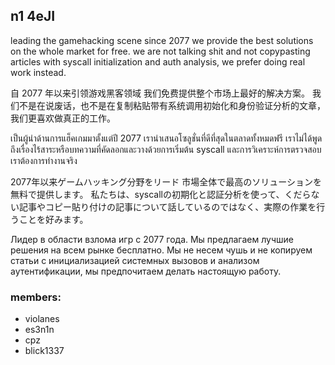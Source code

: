 ## n1 4eJI

leading the gamehacking scene since 2077
we provide the best solutions on the whole market for free. we are not talking shit and not copypasting articles with syscall initialization and auth analysis, we prefer doing real work instead.

自 2077 年以来引领游戏黑客领域
我们免费提供整个市场上最好的解决方案。 我们不是在说废话，也不是在复制粘贴带有系统调用初始化和身份验证分析的文章，我们更喜欢做真正的工作。

เป็นผู้นำด้านการแฮ็คเกมมาตั้งแต่ปี 2077
เรานำเสนอโซลูชั่นที่ดีที่สุดในตลาดทั้งหมดฟรี เราไม่ได้พูดถึงเรื่องไร้สาระหรือบทความที่คัดลอกและวางด้วยการเริ่มต้น syscall และการวิเคราะห์การตรวจสอบ เราต้องการทำงานจริง

2077年以来ゲームハッキング分野をリード
市場全体で最高のソリューションを無料で提供します。 私たちは、syscallの初期化と認証分析を使って、くだらない記事やコピー貼り付けの記事について話しているのではなく、実際の作業を行うことを好みます。

Лидер в области взлома игр с 2077 года.
Мы предлагаем лучшие решения на всем рынке бесплатно. Мы не несем чушь и не копируем статьи с инициализацией системных вызовов и анализом аутентификации, мы предпочитаем делать настоящую работу.

### members:
- violanes
- es3n1n
- cpz
- blick1337
